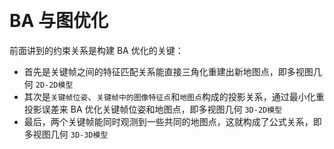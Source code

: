 &emsp;
# BA 与图优化
前面讲到的约束关系是构建 BA 优化的关键：
- 首先是关键帧之间的特征匹配关系能直接三角化重建出新地图点，即多视图几何 `2D-2D模型`
- 其次是`关键帧位姿`、`关键帧中的图像特征点`和`地图点`构成的投影关系，通过最小化重投影误差来 BA 优化关键帧位姿和地图点，即多视图几何 `3D-2D模型`
- 最后，两个关键帧能同时观测到一些共同的地图点，这就构成了公式关系，即多视图几何 `3D-3D模型`